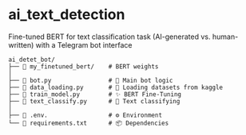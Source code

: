 # ai_text_detection
Fine-tuned BERT for text classification task (AI-generated vs. human-written) with a Telegram bot interface
```
ai_detet_bot/   
├── 📁 my_finetuned_bert/    # BERT weights      
│   
├── 📄 bot.py                # 🧠 Main bot logic   
├── 📄 data_loading.py       # 💾 Loading datasets from kaggle        
├── 📄 train_model.py        # ✨ BERT Fine-Tuning     
├── 📄 text_classify.py      # 🤖 Text classifying      
│   
├── 📄 .env.                 # ⚙️ Environment   
└── 📄 requirements.txt      # 📦 Dependencies
```
